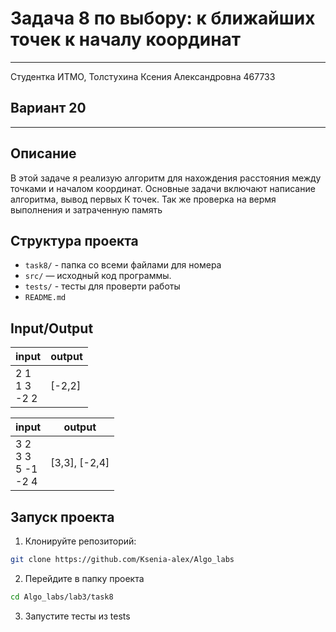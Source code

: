 # Задача 8 по выбору: к ближайших точек к началу координат
___
Студентка ИТМО, Толстухина Ксения Александровна 467733

## Вариант 20
___

## Описание
В этой задаче я реализую алгоритм для нахождения расстояния между точками и началом координат.
Основные задачи включают написание алгоритма, вывод первых К точек.
Так же проверка на вермя выполнения и затраченную память

## Структура проекта
- `task8/` - папка со всеми файлами для номера
- `src/` — исходный код программы.
- `tests/` - тесты для проверти работы
- `README.md`

## Input/Output
| input                    | output |
|--------------------------|--------|
| 2 1  <br/>1 3  <br/>-2 2 | [-2,2] |

| input                              | output        |
|------------------------------------|---------------|
| 3 2  <br/>3 3  <br/>5 -1 <br/>-2 4 | [3,3], [-2,4] |


## Запуск проекта
1. Клонируйте репозиторий:
```bash
git clone https://github.com/Ksenia-alex/Algo_labs
```

2. Перейдите в папку проекта
```bash
cd Algo_labs/lab3/task8
```

3. Запустите тесты из tests
